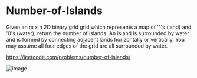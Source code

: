 # Number-of-Islands
Given an m x n 2D binary grid grid which represents a map of '1's (land) and '0's (water), return the number of islands.  An island is surrounded by water and is formed by connecting adjacent lands horizontally or vertically. You may assume all four edges of the grid are all surrounded by water.

https://leetcode.com/problems/number-of-islands/

![image](https://user-images.githubusercontent.com/109743699/184930838-1699c842-c005-4e41-8a55-8c5f4e200101.png)

